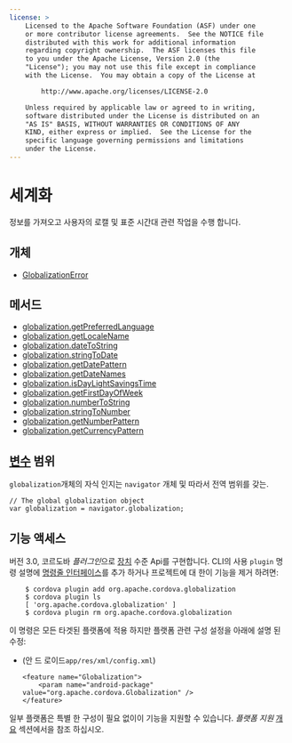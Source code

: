 ```yaml
---
license: >
    Licensed to the Apache Software Foundation (ASF) under one
    or more contributor license agreements.  See the NOTICE file
    distributed with this work for additional information
    regarding copyright ownership.  The ASF licenses this file
    to you under the Apache License, Version 2.0 (the
    "License"); you may not use this file except in compliance
    with the License.  You may obtain a copy of the License at

        http://www.apache.org/licenses/LICENSE-2.0

    Unless required by applicable law or agreed to in writing,
    software distributed under the License is distributed on an
    "AS IS" BASIS, WITHOUT WARRANTIES OR CONDITIONS OF ANY
    KIND, either express or implied.  See the License for the
    specific language governing permissions and limitations
    under the License.
---
```


# 세계화

정보를 가져오고 사용자의 로캘 및 표준 시간대 관련 작업을 수행 합니다.

## 개체

*   <a href="GlobalizationError/globalizationerror.html">GlobalizationError</a>

## 메서드

*   <a href="globalization.getPreferredLanguage.html">globalization.getPreferredLanguage</a>
*   <a href="globalization.getLocaleName.html">globalization.getLocaleName</a>
*   <a href="globalization.dateToString.html">globalization.dateToString</a>
*   <a href="globalization.stringToDate.html">globalization.stringToDate</a>
*   <a href="globalization.getDatePattern.html">globalization.getDatePattern</a>
*   <a href="globalization.getDateNames.html">globalization.getDateNames</a>
*   <a href="globalization.isDayLightSavingsTime.html">globalization.isDayLightSavingsTime</a>
*   <a href="globalization.getFirstDayOfWeek.html">globalization.getFirstDayOfWeek</a>
*   <a href="globalization.numberToString.html">globalization.numberToString</a>
*   <a href="globalization.stringToNumber.html">globalization.stringToNumber</a>
*   <a href="globalization.getNumberPattern.html">globalization.getNumberPattern</a>
*   <a href="globalization.getCurrencyPattern.html">globalization.getCurrencyPattern</a>

## <a href="../../plugin_ref/spec.html">변수</a> 범위

`globalization`개체의 자식 인지는 `navigator` 개체 및 따라서 전역 범위를 갖는.

    // The global globalization object
    var globalization = navigator.globalization;
    

## 기능 액세스

버전 3.0, 코르도바 *플러그인*으로 <a href="../device/device.html">장치</a> 수준 Api를 구현합니다. CLI의 사용 `plugin` 명령 설명에 <a href="../../guide/cli/index.html">명령줄 인터페이스</a>를 추가 하거나 프로젝트에 대 한이 기능을 제거 하려면:

        $ cordova plugin add org.apache.cordova.globalization
        $ cordova plugin ls
        [ 'org.apache.cordova.globalization' ]
        $ cordova plugin rm org.apache.cordova.globalization
    

이 명령은 모든 타겟된 플랫폼에 적용 하지만 플랫폼 관련 구성 설정을 아래에 설명 된 수정:

*   (안 드 로이드`app/res/xml/config.xml`)
    
        <feature name="Globalization">
            <param name="android-package" value="org.apache.cordova.Globalization" />
        </feature>
        

일부 플랫폼은 특별 한 구성이 필요 없이이 기능을 지원할 수 있습니다. *플랫폼 지원* <a href="../../guide/overview/index.html">개요</a> 섹션에서을 참조 하십시오.